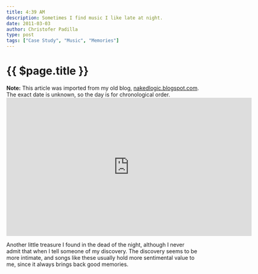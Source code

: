 ```yaml
---
title: 4:39 AM
description: Sometimes I find music I like late at night.
date: 2011-03-03
author: Christofer Padilla
type: post
tags: ["Case Study", "Music", "Memories"]
---
```


# {{ $page.title }}

<div class="info"><b>Note:</b> This article was imported from my old blog, <a href="http://nakedlogic.blogspot.com/2011/03/439-am.html">nakedlogic.blogspot.com</a>. The exact date is unknown, so the day is for chronological order.</div>

<div class="resp-container">
  <iframe class="resp-iframe" width="640" height="360" src="https://www.youtube.com/embed/jc3ZAs17uAg" frameborder="0" allow="accelerometer; autoplay; clipboard-write; encrypted-media; gyroscope; picture-in-picture" allowfullscreen></iframe>
</div>

Another little treasure I found in the dead of the night, although I never admit that when I tell someone of my discovery. The discovery seems to be more intimate, and songs like these usually hold more sentimental value to me, since it always brings back good memories.

<TagLinks />

<Comments />
